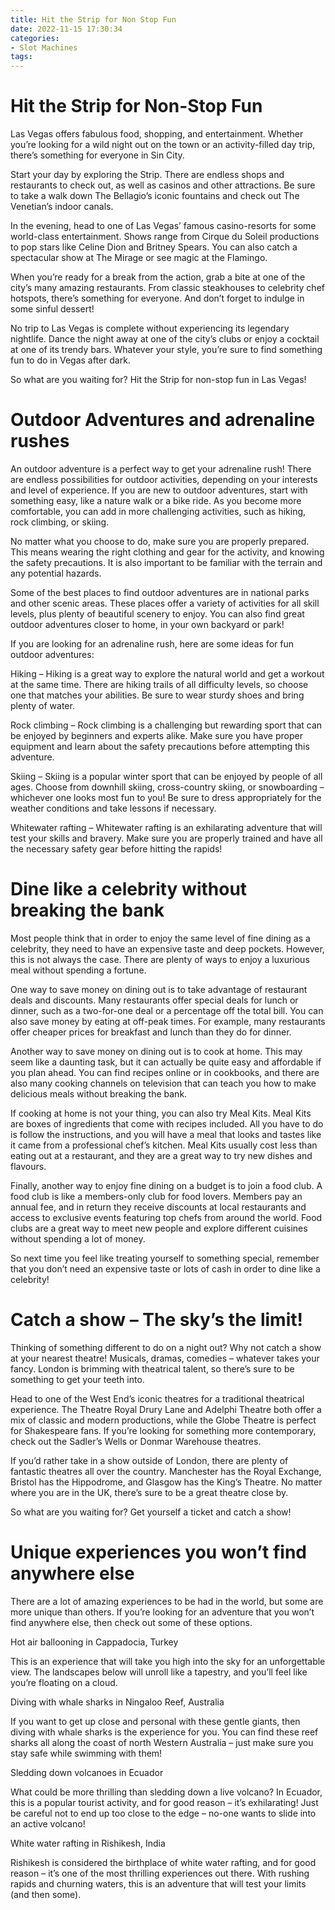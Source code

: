 ```yaml
---
title: Hit the Strip for Non Stop Fun
date: 2022-11-15 17:30:34
categories:
- Slot Machines
tags:
---
```



#  Hit the Strip for Non-Stop Fun

Las Vegas offers fabulous food, shopping, and entertainment. Whether you’re looking for a wild night out on the town or an activity-filled day trip, there’s something for everyone in Sin City.

Start your day by exploring the Strip. There are endless shops and restaurants to check out, as well as casinos and other attractions. Be sure to take a walk down The Bellagio’s iconic fountains and check out The Venetian’s indoor canals.

In the evening, head to one of Las Vegas’ famous casino-resorts for some world-class entertainment. Shows range from Cirque du Soleil productions to pop stars like Celine Dion and Britney Spears. You can also catch a spectacular show at The Mirage or see magic at the Flamingo.

When you’re ready for a break from the action, grab a bite at one of the city’s many amazing restaurants. From classic steakhouses to celebrity chef hotspots, there’s something for everyone. And don’t forget to indulge in some sinful dessert!

No trip to Las Vegas is complete without experiencing its legendary nightlife. Dance the night away at one of the city’s clubs or enjoy a cocktail at one of its trendy bars. Whatever your style, you’re sure to find something fun to do in Vegas after dark.

So what are you waiting for? Hit the Strip for non-stop fun in Las Vegas!

#  Outdoor Adventures and adrenaline rushes

An outdoor adventure is a perfect way to get your adrenaline rush! There are endless possibilities for outdoor activities, depending on your interests and level of experience. If you are new to outdoor adventures, start with something easy, like a nature walk or a bike ride. As you become more comfortable, you can add in more challenging activities, such as hiking, rock climbing, or skiing.

No matter what you choose to do, make sure you are properly prepared. This means wearing the right clothing and gear for the activity, and knowing the safety precautions. It is also important to be familiar with the terrain and any potential hazards.

Some of the best places to find outdoor adventures are in national parks and other scenic areas. These places offer a variety of activities for all skill levels, plus plenty of beautiful scenery to enjoy. You can also find great outdoor adventures closer to home, in your own backyard or park!

If you are looking for an adrenaline rush, here are some ideas for fun outdoor adventures:

Hiking – Hiking is a great way to explore the natural world and get a workout at the same time. There are hiking trails of all difficulty levels, so choose one that matches your abilities. Be sure to wear sturdy shoes and bring plenty of water.

Rock climbing – Rock climbing is a challenging but rewarding sport that can be enjoyed by beginners and experts alike. Make sure you have proper equipment and learn about the safety precautions before attempting this adventure.

Skiing – Skiing is a popular winter sport that can be enjoyed by people of all ages. Choose from downhill skiing, cross-country skiing, or snowboarding – whichever one looks most fun to you! Be sure to dress appropriately for the weather conditions and take lessons if necessary.

Whitewater rafting – Whitewater rafting is an exhilarating adventure that will test your skills and bravery. Make sure you are properly trained and have all the necessary safety gear before hitting the rapids!

#  Dine like a celebrity without breaking the bank

Most people think that in order to enjoy the same level of fine dining as a celebrity, they need to have an expensive taste and deep pockets. However, this is not always the case. There are plenty of ways to enjoy a luxurious meal without spending a fortune.

One way to save money on dining out is to take advantage of restaurant deals and discounts. Many restaurants offer special deals for lunch or dinner, such as a two-for-one deal or a percentage off the total bill. You can also save money by eating at off-peak times. For example, many restaurants offer cheaper prices for breakfast and lunch than they do for dinner.

Another way to save money on dining out is to cook at home. This may seem like a daunting task, but it can actually be quite easy and affordable if you plan ahead. You can find recipes online or in cookbooks, and there are also many cooking channels on television that can teach you how to make delicious meals without breaking the bank.

If cooking at home is not your thing, you can also try Meal Kits. Meal Kits are boxes of ingredients that come with recipes included. All you have to do is follow the instructions, and you will have a meal that looks and tastes like it came from a professional chef’s kitchen. Meal Kits usually cost less than eating out at a restaurant, and they are a great way to try new dishes and flavours.

Finally, another way to enjoy fine dining on a budget is to join a food club. A food club is like a members-only club for food lovers. Members pay an annual fee, and in return they receive discounts at local restaurants and access to exclusive events featuring top chefs from around the world. Food clubs are a great way to meet new people and explore different cuisines without spending a lot of money.

So next time you feel like treating yourself to something special, remember that you don’t need an expensive taste or lots of cash in order to dine like a celebrity!

#  Catch a show – The sky’s the limit!

Thinking of something different to do on a night out? Why not catch a show at your nearest theatre! Musicals, dramas, comedies – whatever takes your fancy. London is brimming with theatrical talent, so there’s sure to be something to get your teeth into.

Head to one of the West End’s iconic theatres for a traditional theatrical experience. The Theatre Royal Drury Lane and Adelphi Theatre both offer a mix of classic and modern productions, while the Globe Theatre is perfect for Shakespeare fans. If you’re looking for something more contemporary, check out the Sadler’s Wells or Donmar Warehouse theatres.

If you’d rather take in a show outside of London, there are plenty of fantastic theatres all over the country. Manchester has the Royal Exchange, Bristol has the Hippodrome, and Glasgow has the King’s Theatre. No matter where you are in the UK, there’s sure to be a great theatre close by.

So what are you waiting for? Get yourself a ticket and catch a show!

#  Unique experiences you won’t find anywhere else

There are a lot of amazing experiences to be had in the world, but some are more unique than others. If you’re looking for an adventure that you won’t find anywhere else, then check out some of these options.

Hot air ballooning in Cappadocia, Turkey

This is an experience that will take you high into the sky for an unforgettable view. The landscapes below will unroll like a tapestry, and you’ll feel like you’re floating on a cloud.

Diving with whale sharks in Ningaloo Reef, Australia

If you want to get up close and personal with these gentle giants, then diving with whale sharks is the experience for you. You can find these reef sharks all along the coast of north Western Australia – just make sure you stay safe while swimming with them!

Sledding down volcanoes in Ecuador

What could be more thrilling than sledding down a live volcano? In Ecuador, this is a popular tourist activity, and for good reason – it’s exhilarating! Just be careful not to end up too close to the edge – no-one wants to slide into an active volcano!

White water rafting in Rishikesh, India

Rishikesh is considered the birthplace of white water rafting, and for good reason – it’s one of the most thrilling experiences out there. With rushing rapids and churning waters, this is an adventure that will test your limits (and then some).